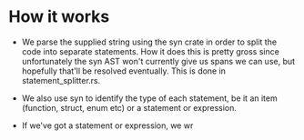 # How it works

* We parse the supplied string using the syn crate in order to split the code
  into separate statements. How it does this is pretty gross since unfortunately
  the syn AST won't currently give us spans we can use, but hopefully that'll be
  resolved eventually. This is done in statement\_splitter.rs.

* We also use syn to identify the type of each statement, be it an item
  (function, struct, enum etc) or a statement or expression.
  
* If we've got a statement or expression, we wr